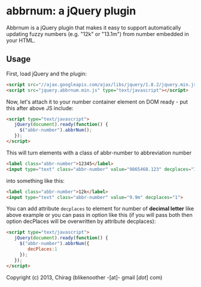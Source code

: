 # abbrnum: a jQuery plugin

Abbrnum is a jQuery plugin that makes it easy to support automatically updating
fuzzy numbers (e.g. "12k" or "13.1m") from number embedded in your HTML.

## Usage

First, load jQuery and the plugin:

```html
<script src="//ajax.googleapis.com/ajax/libs/jquery/1.8.2/jquery.min.js" type="text/javascript"></script>
<script src="jquery.abbrnum.min.js" type="text/javascript"></script>
```

Now, let's attach it to your number container element on DOM ready - put this after above JS include:

```html
<script type="text/javascript">
   jQuery(document).ready(function() {
     $("abbr-number").abbrNum();
   });
</script>
```

This will turn elements with a class of abbr-number to abbreviation number

```html
<label class="abbr-number">12345</label>
<input type="text" class="abbr-number" value="9865468.123" decplaces="1">
```

into something like this:

```html
<label class="abbr-number">12k</label>
<input type="text" class="abbr-number" value="9.9m" decplaces="1">
```
You can add attribute `decplaces` to element for number of **decimal letter** like above example or you can pass in option like this (if you will pass both then option decPlaces will be overwritten by attribute decplaces):

```html
<script type="text/javascript">
   jQuery(document).ready(function() {
     $("abbr-number").abbrNum({
     	decPlaces:1
     });
   });
</script>
```

Copyright (c) 2013, Chirag (blikenoother -[at]- gmail [*dot*] com)